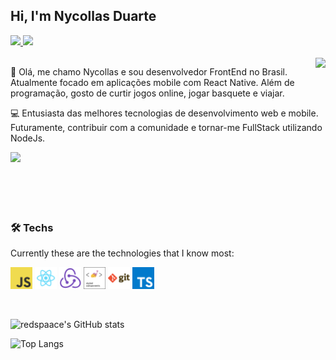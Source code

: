 <h2>Hi, I'm Nycollas Duarte</h2>

<a href="https://www.linkedin.com/in/nduaarte/" alt="Linkedin">
  <img src="https://img.shields.io/badge/-Linkedin-0e76a8?style=for-the-badge&logo=Linkedin&logoColor=white&link=https://www.linkedin.com/in/nduaarte/" />
</a>

<a href="https://nycollasdev.vercel.app/" alt="Portfolio">
  <img src="https://img.shields.io/badge/-Portfolio-6949B6?style=for-the-badge&logo=Aiqfome&logoColor=white&link=https://www.linkedin.com/in/nduaarte/" />
</a>

<br>
<br>

  <img align="right" src="https://raw.githubusercontent.com/MicaelliMedeiros/micaellimedeiros/master/image/computer-illustration.png" />

<p align="left">
  👋 Olá, me chamo Nycollas e sou desenvolvedor FrontEnd no Brasil. Atualmente focado em aplicações mobile com React Native. Além de programação, gosto de curtir jogos online,         jogar basquete e viajar.
  
  💻 Entusiasta das melhores tecnologias de desenvolvimento web e mobile. Futuramente, contribuir com a comunidade e tornar-me FullStack utilizando NodeJs.
</p>
    
<img src="https://visitor-badge.glitch.me/badge?page_id=redspaace.visitor-badge" />

<br>
<br>
<br>
<br>
<br>

<h3>🛠 Techs</h3>

Currently these are the technologies that I know most:

<code><img height="35" src="https://raw.githubusercontent.com/github/explore/80688e429a7d4ef2fca1e82350fe8e3517d3494d/topics/javascript/javascript.png"></code>
<code><img height="35" src="https://raw.githubusercontent.com/github/explore/80688e429a7d4ef2fca1e82350fe8e3517d3494d/topics/react/react.png"></code>
<code><img height="35" src="https://raw.githubusercontent.com/github/explore/80688e429a7d4ef2fca1e82350fe8e3517d3494d/topics/redux/redux.png"></code>
<code><img height="35" src="https://raw.githubusercontent.com/github/explore/80688e429a7d4ef2fca1e82350fe8e3517d3494d/topics/styled-components//styled-components.png"></code>
<code><img height="35" src="https://raw.githubusercontent.com/github/explore/80688e429a7d4ef2fca1e82350fe8e3517d3494d/topics/git//git.png"></code>
<code><img height="35" src="https://raw.githubusercontent.com/github/explore/80688e429a7d4ef2fca1e82350fe8e3517d3494d/topics/typescript/typescript.png"></code>

<br>

![redspaace's GitHub stats](https://github-readme-stats.vercel.app/api?username=redspaace&hide=contribs,prs&theme=dracula&show_icons=true)

![Top Langs](https://github-readme-stats.vercel.app/api/top-langs/?username=redspaace&layout=compact&theme=dracula)
